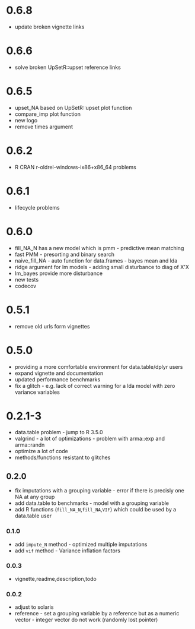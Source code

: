# 0.6.8

* update broken vignette links

# 0.6.6

* solve broken UpSetR::upset reference links

# 0.6.5

* upset_NA based on UpSetR::upset plot function
* compare_imp plot function
* new logo
* remove times argument

# 0.6.2

* R CRAN r-oldrel-windows-ix86+x86_64 problems

# 0.6.1

* lifecycle problems

# 0.6.0

* fill_NA_N has a new model which is pmm - predictive mean matching
* fast PMM - presorting and binary search
* naive_fill_NA - auto function for data.frames - bayes mean and lda
* ridge argument for lm models - adding small disturbance to diag of X'X
* lm_bayes provide more disturbance
* new tests
* codecov

# 0.5.1

* remove old urls form vignettes

# 0.5.0

* providing a more comfortable environment for data.table/dplyr users
* expand vignette and documentation
* updated performance benchmarks
* fix a glitch - e.g. lack of correct warning for a lda model with zero variance variables

# 0.2.1-3

* data.table problem - jump to R 3.5.0
* valgrind -  a lot of optimizations - problem with arma::exp and arma::randn
* optimize a lot of code
* methods/functions  resistant to glitches

## 0.2.0

* fix imputations with a grouping variable - error if there is precisly one NA at any group
* add data.table to benchmarks - model with a grouping variable
* add R functions (`fill_NA_N`,`fill_NA`,`VIF`) which could be used by a data.table user

### 0.1.0

* add `impute_N` method - optimized multiple imputations
* add `vif` method -  Variance inflation factors

### 0.0.3

* vignette,readme,description,todo

### 0.0.2

* adjust to solaris
* reference - set a grouping variable by a reference but as a numeric vector - integer vector do not work (randomly lost pointer)
